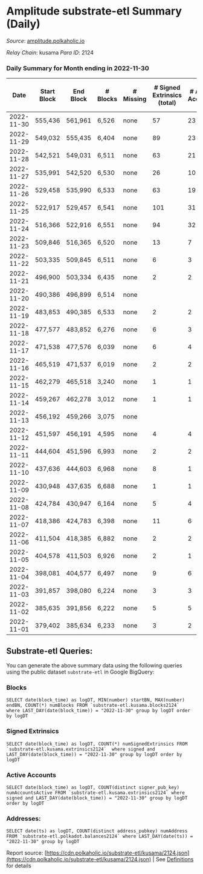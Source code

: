 # Amplitude substrate-etl Summary (Daily)

_Source_: [amplitude.polkaholic.io](https://amplitude.polkaholic.io)

*Relay Chain*: kusama
*Para ID*: 2124



### Daily Summary for Month ending in 2022-11-30


| Date | Start Block | End Block | # Blocks | # Missing | # Signed Extrinsics (total) | # Active Accounts | # Addresses with Balances | # Events | # Transfers | # XCM Transfers In | # XCM Transfers Out |
| ---- | ----------- | --------- | -------- | --------- | --------------------------- | ----------------- | ------------------------- | -------- | ----------- | ------------------ | ------------------- |
| 2022-11-30 | 555,436 | 561,961 | 6,526 | none  | 57 | 23 | 709 | 13,416 |   |   |   |
| 2022-11-29 | 549,032 | 555,435 | 6,404 | none  | 89 | 23 |  | 13,373 |   |   |   |
| 2022-11-28 | 542,521 | 549,031 | 6,511 | none  | 63 | 21 |  | 13,422 |   |   |   |
| 2022-11-27 | 535,991 | 542,520 | 6,530 | none  | 26 | 10 |  | 13,231 |   |   |   |
| 2022-11-26 | 529,458 | 535,990 | 6,533 | none  | 63 | 19 |  | 13,442 |   |   |   |
| 2022-11-25 | 522,917 | 529,457 | 6,541 | none  | 101 | 31 |  | 13,792 | 21  |   |   |
| 2022-11-24 | 516,366 | 522,916 | 6,551 | none  | 94 | 32 |  | 13,682 |   |   |   |
| 2022-11-23 | 509,846 | 516,365 | 6,520 | none  | 13 | 7 |  | 13,140 |   |   |   |
| 2022-11-22 | 503,335 | 509,845 | 6,511 | none  | 6 | 3 |  | 13,083 |   |   |   |
| 2022-11-21 | 496,900 | 503,334 | 6,435 | none  | 2 | 2 |  | 12,901 |   |   |   |
| 2022-11-20 | 490,386 | 496,899 | 6,514 | none  |  |  |  | 13,050 |   |   |   |
| 2022-11-19 | 483,853 | 490,385 | 6,533 | none  | 2 | 2 |  | 13,100 |   |   |   |
| 2022-11-18 | 477,577 | 483,852 | 6,276 | none  | 6 | 3 |  | 12,606 |   |   |   |
| 2022-11-17 | 471,538 | 477,576 | 6,039 | none  | 6 | 4 |  | 12,130 |   |   |   |
| 2022-11-16 | 465,519 | 471,537 | 6,019 | none  | 2 | 2 |  | 12,069 |   |   |   |
| 2022-11-15 | 462,279 | 465,518 | 3,240 | none  | 1 | 1 |  | 6,496 |   |   |   |
| 2022-11-14 | 459,267 | 462,278 | 3,012 | none  | 1 | 1 |  | 6,040 |   |   |   |
| 2022-11-13 | 456,192 | 459,266 | 3,075 | none  |  |  |  | 6,160 |   |   |   |
| 2022-11-12 | 451,597 | 456,191 | 4,595 | none  | 4 | 4 |  | 9,233 |   |   |   |
| 2022-11-11 | 444,604 | 451,596 | 6,993 | none  | 2 | 2 |  | 14,024 |   |   |   |
| 2022-11-10 | 437,636 | 444,603 | 6,968 | none  | 8 | 1 |  | 14,001 |   |   |   |
| 2022-11-09 | 430,948 | 437,635 | 6,688 | none  | 1 | 1 |  | 13,404 |   |   |   |
| 2022-11-08 | 424,784 | 430,947 | 6,164 | none  | 5 | 4 |  | 12,380 |   |   |   |
| 2022-11-07 | 418,386 | 424,783 | 6,398 | none  | 11 | 6 |  | 12,884 |   |   |   |
| 2022-11-06 | 411,504 | 418,385 | 6,882 | none  | 2 | 2 |  | 13,799 |   |   |   |
| 2022-11-05 | 404,578 | 411,503 | 6,926 | none  | 2 | 1 |  | 13,887 |   |   |   |
| 2022-11-04 | 398,081 | 404,577 | 6,497 | none  | 9 | 6 |  | 13,170 | 24  |   |   |
| 2022-11-03 | 391,857 | 398,080 | 6,224 | none  | 3 | 3 |  | 12,486 |   |   |   |
| 2022-11-02 | 385,635 | 391,856 | 6,222 | none  | 5 | 5 |  | 12,519 |   | 1 ($32.76) |   |
| 2022-11-01 | 379,402 | 385,634 | 6,233 | none  | 3 | 2 |  | 12,504 |   |   |   |

## Substrate-etl Queries:
You can generate the above summary data using the following queries using the public dataset `substrate-etl` in Google BigQuery:


### Blocks
```
SELECT date(block_time) as logDT, MIN(number) startBN, MAX(number) endBN, COUNT(*) numBlocks FROM `substrate-etl.kusama.blocks2124`  where LAST_DAY(date(block_time)) = "2022-11-30" group by logDT order by logDT
```


### Signed Extrinsics
```
SELECT date(block_time) as logDT, COUNT(*) numSignedExtrinsics FROM `substrate-etl.kusama.extrinsics2124`  where signed and LAST_DAY(date(block_time)) = "2022-11-30" group by logDT order by logDT
```


### Active Accounts
```
SELECT date(block_time) as logDT, COUNT(distinct signer_pub_key) numAccountsActive FROM `substrate-etl.kusama.extrinsics2124` where signed and LAST_DAY(date(block_time)) = "2022-11-30" group by logDT order by logDT
```


### Addresses:
```
SELECT date(ts) as logDT, COUNT(distinct address_pubkey) numAddress FROM `substrate-etl.polkadot.balances2124` where LAST_DAY(date(ts)) = "2022-11-30" group by logDT
```



Report source: [https://cdn.polkaholic.io/substrate-etl/kusama/2124.json](https://cdn.polkaholic.io/substrate-etl/kusama/2124.json) | See [Definitions](/DEFINITIONS.md) for details
